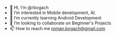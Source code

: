 - 👋 Hi, I’m @rbogach
- 👀 I’m interested in Mobile development, AI.
- 🌱 I’m currently learning Android Development
- 💞️ I’m looking to collaborate on Beginner's Projects
- 📫 How to reach me roman.bogach@gmail.com

<!---
rbogach/rbogach is a ✨ special ✨ repository because its `README.md` (this file) appears on your GitHub profile.
You can click the Preview link to take a look at your changes.
--->
